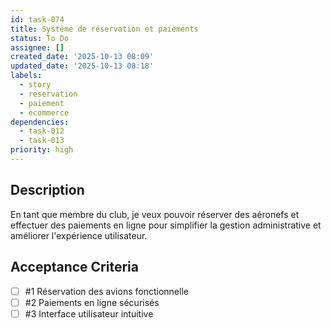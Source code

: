 ```yaml
---
id: task-074
title: Système de réservation et paiements
status: To Do
assignee: []
created_date: '2025-10-13 08:09'
updated_date: '2025-10-13 08:18'
labels:
  - story
  - reservation
  - paiement
  - ecommerce
dependencies:
  - task-012
  - task-013
priority: high
---
```


## Description

<!-- SECTION:DESCRIPTION:BEGIN -->
En tant que membre du club, je veux pouvoir réserver des aéronefs et effectuer des paiements en ligne pour simplifier la gestion administrative et améliorer l'expérience utilisateur.
<!-- SECTION:DESCRIPTION:END -->

## Acceptance Criteria
<!-- AC:BEGIN -->
- [ ] #1 Réservation des avions fonctionnelle
- [ ] #2 Paiements en ligne sécurisés
- [ ] #3 Interface utilisateur intuitive
<!-- AC:END -->
